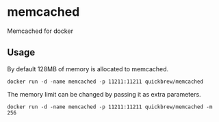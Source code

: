 memcached
=========

Memcached for docker

## Usage

By default 128MB of memory is allocated to memcached.

    docker run -d -name memcached -p 11211:11211 quickbrew/memcached

The memory limit can be changed by passing it as extra parameters.

    docker run -d -name memcached -p 11211:11211 quickbrew/memcached -m 256

